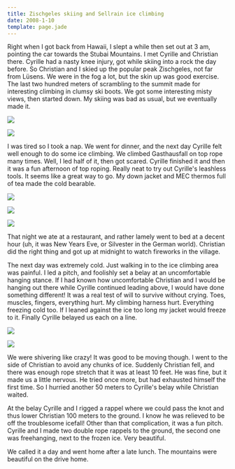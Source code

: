 ```yaml
---
title: Zischgeles skiing and Sellrain ice climbing
date: 2008-1-10
template: page.jade
---
```


Right when I got back from Hawaii, I slept a while then set out at 3 am,
pointing the car towards the Stubai Mountains. I met Cyrille and Christian
there. Cyrille had a nasty knee injury, got while skiing into a rock the
day before. So Christian and I skied up the popular peak Zischgeles, not
far from Lüsens. We were in the fog a lot, but the skin up was good exercise.
The last two hundred meters of scrambling to the summit made for interesting
climbing in clumsy ski boots. We got some interesting misty views, then
started down. My skiing was bad as usual, but we eventually made it.
  
  
[![](http://lh4.google.com/ripsawridge/R3xnYom5K6I/AAAAAAAABdo/Uf63Ltuy5DY/s288/summitzisch.jpg)](http://picasaweb.google.com/ripsawridge/SellrainClimbing2008/photo#5151105746720074658)
  
  
[![](http://lh3.google.com/ripsawridge/R3xnZYm5K7I/AAAAAAAABdw/d96JMZrsEKo/s288/summitv.jpg)](http://picasaweb.google.com/ripsawridge/SellrainClimbing2008/photo#5151105759604976562)
  
  
I was tired so I took a nap. We went for dinner, and the next day Cyrille
felt well enough to do some ice climbing. We climbed Gasthausfall on top
rope many times. Well, I led half of it, then got scared. Cyrille finished
it and then it was a fun afternoon of top roping. Really neat to try out
Cyrille's leashless tools. It seems like a great way to go. My down jacket
and MEC thermos full of tea made the cold bearable.
  
[![](http://lh3.google.com/ripsawridge/R3xnaYm5K8I/AAAAAAAABd4/Zi5X8rFocrk/s288/gasthausfall.jpg)](http://picasaweb.google.com/ripsawridge/SellrainClimbing2008/photo#5151105776784845762)
  
[![](http://lh3.google.com/ripsawridge/R3xnbYm5K9I/AAAAAAAABeA/1nXAQU0CJLY/s288/lookingdowng.jpg)](http://picasaweb.google.com/ripsawridge/SellrainClimbing2008/photo#5151105793964714962)
  
[![](http://lh6.google.com/ripsawridge/R3xncIm5K-I/AAAAAAAABeI/I81h3gYB68U/s288/christianclimb.jpg)](http://picasaweb.google.com/ripsawridge/SellrainClimbing2008/photo#5151105806849616866)
  
  
That night we ate at a restaurant, and rather lamely went to bed at a
decent hour (uh, it was New Years Eve, or Silvester in the German world).
Christian did the right thing and got up at midnight to watch fireworks
in the village.
  
  
The next day was extremely cold. Just walking in to the ice climbing area
was painful. I led a pitch, and foolishly set a belay at an uncomfortable
hanging stance. If I had known how uncomfortable Christian and I would
be hanging out there while Cyrille continued leading above, I would have
done something different! It was a real test of will to survive without
crying. Toes, muscles, fingers, everything hurt. My climbing harness hurt.
Everything freezing cold too. If I leaned against the ice too long my jacket
would freeze to it. Finally Cyrille belayed us each on a line.
  
  
[![](http://lh3.google.com/ripsawridge/R3xneYm5LAI/AAAAAAAABeY/r6w6crx3pZY/s288/icecliffs.jpg)](http://picasaweb.google.com/ripsawridge/SellrainClimbing2008/photo#5151105845504322562)
  
[![](http://lh5.google.com/ripsawridge/R3xnf4m5LBI/AAAAAAAABeg/0Mg7oC0DTeg/s288/easyafternoon.jpg)](http://picasaweb.google.com/ripsawridge/SellrainClimbing2008/photo#5151105871274126354)
  
We were shivering like crazy! It was good to be moving though. I went
to the side of Christian to avoid any chunks of ice. Suddenly Christian
fell, and there was enough rope stretch that it was at least 10 feet. He
was fine, but it made us a little nervous. He tried once more, but had
exhausted himself the first time. So I hurried another 50 meters to Cyrille's
belay while Christian waited.
  
  
At the belay Cyrille and I rigged a rappel where we could pass the knot
and thus lower Christian 100 meters to the ground. I know he was relieved
to be off the troublesome icefall! Other than that complication, it was
a fun pitch. Cyrille and I made two double rope rappels to the ground,
the second one was freehanging, next to the frozen ice. Very beautiful.
  
  
We called it a day and went home after a late lunch. The mountains were
beautiful on the drive home.
